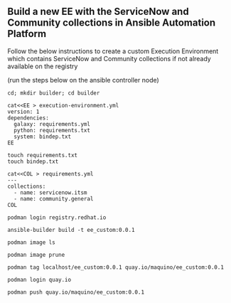 ## Build a new EE with the ServiceNow and Community collections in Ansible Automation Platform

Follow the below instructions to create a custom Execution Environment which contains ServiceNow and Community collections if not already available on the registry

(run the steps below on the ansible controller node)

```
cd; mkdir builder; cd builder

cat<<EE > execution-environment.yml
version: 1
dependencies:
  galaxy: requirements.yml
  python: requirements.txt
  system: bindep.txt
EE

touch requirements.txt
touch bindep.txt

cat<<COL > requirements.yml
---
collections:
  - name: servicenow.itsm
  - name: community.general
COL

podman login registry.redhat.io

ansible-builder build -t ee_custom:0.0.1

podman image ls

podman image prune

podman tag localhost/ee_custom:0.0.1 quay.io/maquino/ee_custom:0.0.1

podman login quay.io

podman push quay.io/maquino/ee_custom:0.0.1
```

